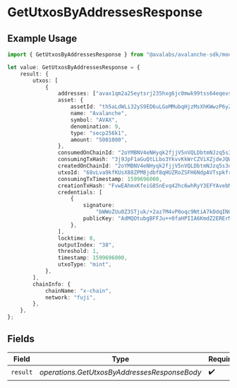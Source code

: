 # GetUtxosByAddressesResponse

## Example Usage

```typescript
import { GetUtxosByAddressesResponse } from "@avalabs/avalanche-sdk/models/operations";

let value: GetUtxosByAddressesResponse = {
    result: {
        utxos: [
            {
                addresses: ["avax1qm2a25eytsrj235hxg6jc0mwk99tss64eqevsw"],
                asset: {
                    assetId: "th5aLdWLi32yS9ED6uLGoMMubqHjzMsXhKWwzP6yZTYQKYzof",
                    name: "Avalanche",
                    symbol: "AVAX",
                    denomination: 9,
                    type: "secp256k1",
                    amount: "5001000",
                },
                consumedOnChainId: "2oYMBNV4eNHyqk2fjjV5nVQLDbtmNJzq5s3qs3Lo6ftnC6FByM",
                consumingTxHash: "3j9JpF1aGuQtLLbo3YkvvKkWrCZViXZjdeJQWUSEY5hcqUn2c",
                createdOnChainId: "2oYMBNV4eNHyqk2fjjV5nVQLDbtmNJzq5s3qs3Lo6ftnC6FByM",
                utxoId: "68vLva9kfKUsX88ZPM8jdbf8qHUZRoZSFH6NdpAVTspkfrXDC",
                consumingTxTimestamp: 1599696000,
                creationTxHash: "FvwEAhmxKfeiG8SnEvq42hc6whRyY3EFYAvebMqDNDGCgxN5Z",
                credentials: [
                    {
                        signature:
                            "bWWoZUu0Z3STjuk/+2az7M4vP0oqc9NtiA7kOdqINCIE/2+5va5R1KNCWwEX5jE1xVHLvAxU2LHTN5gK8m84HwA",
                        publicKey: "AdMQOtubgBFFJu++0faHPIIA6KmdZ2ERErMRGzyy6juI",
                    },
                ],
                locktime: 0,
                outputIndex: "38",
                threshold: 1,
                timestamp: 1599696000,
                utxoType: "mint",
            },
        ],
        chainInfo: {
            chainName: "x-chain",
            network: "fuji",
        },
    },
};
```

## Fields

| Field                                        | Type                                         | Required                                     | Description                                  |
| -------------------------------------------- | -------------------------------------------- | -------------------------------------------- | -------------------------------------------- |
| `result`                                     | *operations.GetUtxosByAddressesResponseBody* | :heavy_check_mark:                           | N/A                                          |